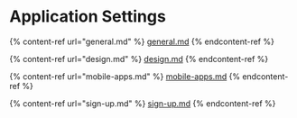 # Application Settings

{% content-ref url="general.md" %}
[general.md](general.md)
{% endcontent-ref %}

{% content-ref url="design.md" %}
[design.md](design.md)
{% endcontent-ref %}

{% content-ref url="mobile-apps.md" %}
[mobile-apps.md](mobile-apps.md)
{% endcontent-ref %}

{% content-ref url="sign-up.md" %}
[sign-up.md](sign-up.md)
{% endcontent-ref %}

